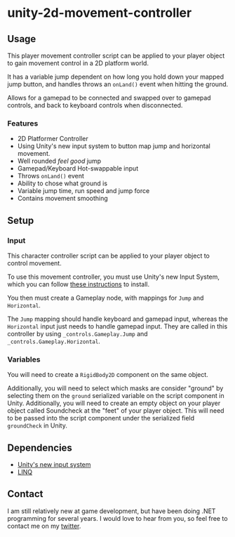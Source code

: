 # unity-2d-movement-controller

## Usage
This player movement controller script can be applied to your player object to gain movement control in a 2D platform world. 

It has a variable jump dependent on how long you hold down your mapped jump button, and handles throws an `onLand()` event when hitting the ground.

Allows for a gamepad to be connected and swapped over to gamepad controls, and back to keyboard controls when disconnected.

### Features
* 2D Platformer Controller
* Using Unity's new input system to button map jump and horizontal movement.
* Well rounded _feel good_ jump
* Gamepad/Keyboard Hot-swappable input
* Throws `onLand()` event
* Ability to chose what ground is
* Variable jump time, run speed and jump force
* Contains movement smoothing


## Setup

### Input 
This character controller script can be applied to your player object to control movement.

To use this movement controller, you must use Unity's new Input System, which you can follow [these instructions](https://docs.unity3d.com/Packages/com.unity.inputsystem@1.0/manual/QuickStartGuide.html) to install.

You then must create a Gameplay node, with mappings for `Jump` and `Horizontal`.

The `Jump` mapping should handle keyboard and gamepad input, whereas the `Horizontal` input just needs to handle gamepad input. They are called in this controller by using `_controls.Gameplay.Jump` and `_controls.Gameplay.Horizontal`.

### Variables
You will need to create a `RigidBody2D` component on the same object. 

Additionally, you will need to select which masks are consider "ground" by selecting them on the `ground` serialized variable on the script component in Unity. Additionally, you will need to create an empty object on your player object called Soundcheck at the "feet" of your player object. This will need to be passed into the script component under the serialized field `groundCheck` in Unity.

## Dependencies

* [Unity's new input system](https://docs.unity3d.com/Packages/com.unity.inputsystem@1.0/manual/QuickStartGuide.html)
* [LINQ](https://docs.microsoft.com/en-us/dotnet/api/system.linq?view=netframework-4.8)

## Contact
I am still relatively new at game development, but have been doing .NET programming for several years. I would love to hear from you, so feel free to contact me on my [twitter](https://twitter.com/carterjsnowden).